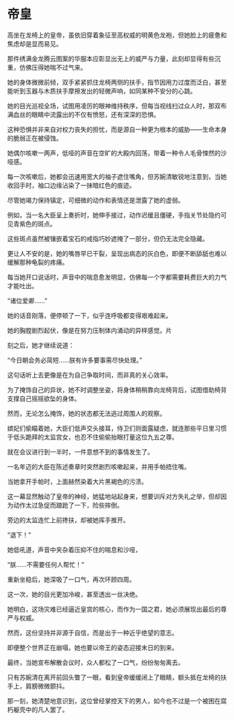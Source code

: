 # 帝皇

高坐在龙椅上的皇帝，虽依旧穿着象征至高权威的明黄色龙袍，但她脸上的疲惫和焦虑却是显而易见。

那件绣满金龙腾云图案的华服本应彰显出无上的威严与力量，此刻却显得有些沉重，仿佛压得她喘不过气来。

她的身体微微前倾，双手紧紧抓住龙椅两侧的扶手，指节因用力过度而泛白，甚至能听到玉器与木质扶手摩擦发出的轻微声响，如同某种不安分的心跳。

她的目光巡视全场，试图用凌厉的眼神维持秩序，但每当视线扫过众人时，那双布满血丝的眼睛中流露出的不仅有愤怒，还有深深的恐惧。

这种恐惧并非来自对权力丧失的担忧，而是源自一种更为根本的威胁——生命本身的脆弱正在被侵蚀。

她偶尔咳嗽一两声，低哑的声音在空旷的大殿内回荡，带着一种令人毛骨悚然的沙哑感。

每一次咳嗽后，她都会迅速用宽大的袖子遮住嘴角，但苏婉清敏锐地注意到，当她收回手时，袖口边缘沾染了一抹暗红色的痕迹。

尽管她竭力保持镇定，可细微的动作和表情还是泄露了她的虚弱。

例如，当一名大臣呈上奏折时，她伸手接过，动作迟缓且僵硬，手指关节处隐约可见青紫色的斑点。

这些斑点虽然被镶嵌着宝石的戒指巧妙遮掩了一部分，但仍无法完全隐藏。

更让人不安的是，她的嘴唇早已干裂，呈现出病态的灰白色，即便不断舔舐也难以缓解那种龟裂的疼痛。

每当她开口说话时，声音中的喘息愈发明显，仿佛每一个字都需要耗费巨大的力气才能吐出。

“诸位爱卿……”

她的话音刚落，便停顿了一下，似乎连呼吸都变得艰难起来。

她的胸膛剧烈起伏，像是在努力压制体内涌动的异样感觉。片

刻之后，她才继续说道：

“今日朝会务必简短……朕有许多要事需尽快处理。”

这句话听上去更像是在为自己争取时间，而非真的关心效率。

为了掩饰自己的异状，她不时调整坐姿，将身体稍稍靠向龙椅背后，试图借助椅背支撑自己摇摇欲坠的身体。

然而，无论怎么掩饰，她的状态都无法逃过周围人的观察。

嫔妃们偷瞄着她，大臣们低声交头接耳，侍卫们则面露疑虑，就连那些平日里习惯于低头跪拜的太监宫女，也忍不住偷偷抬眼打量这位九五之尊。

就在会议进行到一半时，一件意想不到的事情发生了。

一名年迈的大臣在陈述奏章时突然剧烈咳嗽起来，并用手帕捂住嘴。

当她拿开手帕时，上面赫然染着大片黑褐色的污渍。

这一幕显然触动了皇帝的神经，她猛地站起身来，想要训斥对方失礼之举，但却因为动作太过急促而踉跄了一下，险些摔倒。

旁边的太监连忙上前搀扶，却被她挥手推开。

“退下！”

她低吼道，声音中夹杂着压抑不住的喘息和沙哑，

“朕……不需要任何人帮忙！”

重新坐稳后，她深吸了一口气，再次环顾四周。

这一次，她的目光更加冷峻，甚至透出一丝决绝。

她明白，这场灾难已经逼近皇宫的核心，而作为一国之君，她必须展现出最后的尊严与权威。

然而，这份坚持并非源于自信，而是出于一种近乎绝望的意志。

即便整个世界正在崩塌，她也要以帝王的姿态迎接末日的到来。

最终，当她宣布解散会议时，众人都松了一口气，纷纷匆匆离去。

只有苏婉清在离开前回头瞥了一眼，看到皇帝缓缓闭上了眼睛，额头抵在龙椅的扶手上，肩膀微微颤抖。

那一刻，她清楚地意识到，这位曾经掌控天下的男人，如今也不过是一个被困在腐朽躯壳中的凡人罢了。